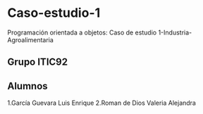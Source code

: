 # Caso-estudio-1
 Programación orientada a objetos: Caso de estudio 1-Industria-Agroalimentaria
 
 ## Grupo ITIC92
 
 ## Alumnos
 
 1.García Guevara Luis Enrique
 2.Roman de Dios Valeria Alejandra
